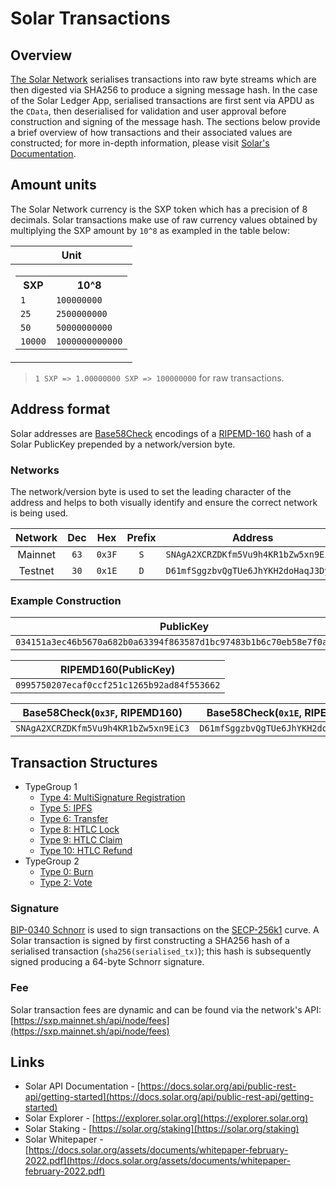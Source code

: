 # Solar Transactions

## Overview

[The Solar Network](https://github.com/Solar-network/core) serialises transactions into raw byte streams which are then digested via SHA256 to produce a signing message hash. In the case of the Solar Ledger App, serialised transactions are first sent via APDU as the `CData`, then deserialised for validation and user approval before construction and signing of the message hash. The sections below provide a brief overview of how transactions and their associated values are constructed; for more in-depth information, please visit [Solar's Documentation](https://docs.solar.org).

## Amount units

The Solar Network currency is the SXP token which has a precision of 8 decimals. Solar transactions make use of raw currency values obtained by multiplying the SXP amount by `10^8` as exampled in the table below:

|                                                                                                                       Unit                                                                                                                        |
| :-----------------------------------------------------------------------------------------------------------------------------------------------------------------------------------------------------------------------------------------------: |
| <table><tr> <th>SXP</th> <th>10^8</th> </tr><tr> <td>`1`</td> <td>`100000000`</td> </tr><tr> <td>`25`</td> <td>`2500000000`</td> </tr><tr> <td>`50`</td> <td>`50000000000`</td> </tr><tr> <td>`10000`</td> <td>`1000000000000`</td> </tr></table> |

> `1 SXP => 1.00000000 SXP => 100000000` for raw transactions.

## Address format

Solar addresses are [Base58Check](https://en.bitcoin.it/wiki/Base58Check_encoding) encodings of a [RIPEMD-160](https://en.bitcoin.it/wiki/RIPEMD-160) hash of a Solar PublicKey prepended by a network/version byte.

### Networks

The network/version byte is used to set the leading character of the address and helps to both visually identify and ensure the correct network is being used.

| Network | Dec  |  Hex   | Prefix | Address                              |
| :-----: | :--: | :----: | :----: | ------------------------------------ |
| Mainnet | `63` | `0x3F` |  `S`   | `SNAgA2XCRZDKfm5Vu9h4KR1bZw5xn9EiC3` |
| Testnet | `30` | `0x1E` |  `D`   | `D61mfSggzbvQgTUe6JhYKH2doHaqJ3Dyib` |

### Example Construction

<div align="center">

|                              PublicKey                               |
| :------------------------------------------------------------------: |
| `034151a3ec46b5670a682b0a63394f863587d1bc97483b1b6c70eb58e7f0aed192` |

|            RIPEMD160(PublicKey)            |
| :----------------------------------------: |
| `0995750207ecaf0ccf251c1265b92ad84f553662` |

|    Base58Check(`0x3F`, RIPEMD160)    |    Base58Check(`0x1E`, RIPEMD160)    |
| :----------------------------------: | :----------------------------------: |
| `SNAgA2XCRZDKfm5Vu9h4KR1bZw5xn9EiC3` | `D61mfSggzbvQgTUe6JhYKH2doHaqJ3Dyib` |

</div>

## Transaction Structures

- TypeGroup 1
  - [Type 4: MultiSignature Registration](./transactions/TG01_T04_MULTISIGNATURE_REG.md)
  - [Type 5: IPFS](./transactions/TG01_T05_IPFS.md)
  - [Type 6: Transfer](./transactions/TG01_T06_TRANSFER.md)
  - [Type 8: HTLC Lock](./transactions/TG01_T08_HTLC_LOCK.md)
  - [Type 9: HTLC Claim](./transactions/TG01_T09_HTLC_CLAIM.md)
  - [Type 10: HTLC Refund](./transactions/TG01_T10_HTLC_REFUND.md)
- TypeGroup 2
  - [Type 0: Burn](./transactions/TG02_T00_BURN.md)
  - [Type 2: Vote](./transactions/TG02_T02_VOTE.md)

### Signature

[BIP-0340 Schnorr](https://github.com/bitcoin/bips/blob/master/bip-0340.mediawiki) is used to sign transactions on the [SECP-256k1](https://www.secg.org/sec2-v2.pdf#subsubsection.2.4.1) curve.
A Solar transaction is signed by first constructing a SHA256 hash of a serialised transaction (`sha256(serialised_tx)`); this hash is subsequently signed producing a 64-byte Schnorr signature.

### Fee

Solar transaction fees are dynamic and can be found via the network's API: [https://sxp.mainnet.sh/api/node/fees](https://sxp.mainnet.sh/api/node/fees)

## Links

- Solar API Documentation - [https://docs.solar.org/api/public-rest-api/getting-started](https://docs.solar.org/api/public-rest-api/getting-started)
- Solar Explorer - [https://explorer.solar.org](https://explorer.solar.org)
- Solar Staking - [https://solar.org/staking](https://solar.org/staking)
- Solar Whitepaper - [https://docs.solar.org/assets/documents/whitepaper-february-2022.pdf](https://docs.solar.org/assets/documents/whitepaper-february-2022.pdf)
